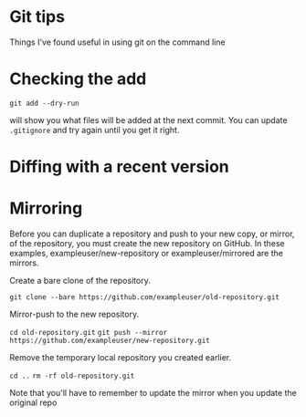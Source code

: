 # Git tips

Things I've found useful in using git on the command line

# Checking the add

`git add --dry-run`

will show you what files will be added at the next commit. You can update `.gitignore` and try again until you get it right. 

# Diffing with a recent version



# Mirroring

Before you can duplicate a repository and push to your new copy, or mirror, of the repository, you must create the new repository on GitHub. In these examples, exampleuser/new-repository or exampleuser/mirrored are the mirrors.

Create a bare clone of the repository.

`git clone --bare https://github.com/exampleuser/old-repository.git`

Mirror-push to the new repository.

`cd old-repository.git`
`git push --mirror https://github.com/exampleuser/new-repository.git`

Remove the temporary local repository you created earlier.

`cd ..`
`rm -rf old-repository.git`

Note that you'll have to remember to update the mirror when you update the original repo


